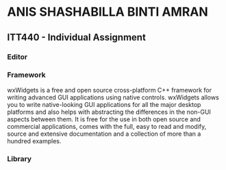 # ANIS SHASHABILLA BINTI AMRAN
## ITT440 - Individual Assignment

### Editor

### Framework
wxWidgets is a free and open source cross-platform C++ framework for writing advanced GUI applications using native controls.
wxWidgets allows you to write native-looking GUI applications for all the major desktop platforms and also helps with abstracting
the differences in the non-GUI aspects between them. It is free for the use in both open source and commercial applications, comes
with the full, easy to read and modify, source and extensive documentation and a collection of more than a hundred examples.


### Library
